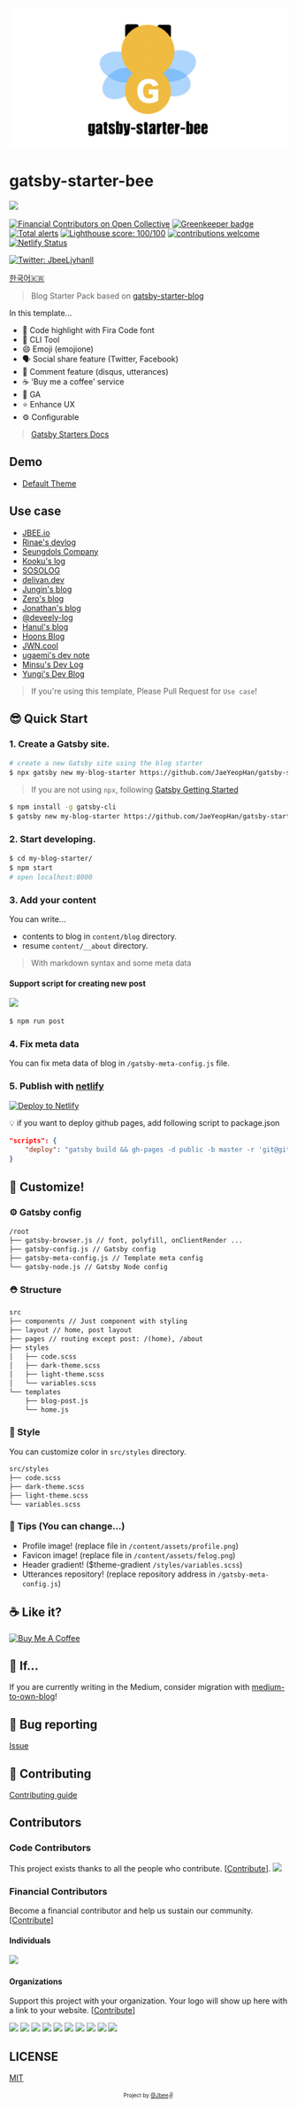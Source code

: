 <div align="center">

![](./assets/gatsby-starter-bee.png)

</div>

# gatsby-starter-bee

![](./assets/screenshot-pc.png)

[![Financial Contributors on Open Collective](https://opencollective.com/gatsby-starter-bee/all/badge.svg?label=financial+contributors)](https://opencollective.com/gatsby-starter-bee) [![Greenkeeper badge](https://badges.greenkeeper.io/JaeYeopHan/gatsby-starter-bee.svg)](https://greenkeeper.io/)
[![Total alerts](https://img.shields.io/lgtm/alerts/g/JaeYeopHan/gatsby-starter-bee.svg?logo=lgtm&logoWidth=18)](https://lgtm.com/projects/g/JaeYeopHan/gatsby-starter-bee/alerts/)
[![Lighthouse score: 100/100](https://lighthouse-badge.appspot.com/?score=100)](https://github.com/ebidel/lighthouse-badge)
[![contributions welcome](https://img.shields.io/badge/contributions-welcome-brightgreen.svg?style=flat)](https://github.com/dwyl/esta/issues)
[![Netlify Status](https://api.netlify.com/api/v1/badges/4b1962ce-6206-4d8f-9516-63be92294198/deploy-status)](https://app.netlify.com/sites/gatsby-starter-bee/deploys)

<a href="https://twitter.com/JbeeLjyhanll">
<img alt="Twitter: JbeeLjyhanll" src="https://img.shields.io/twitter/follow/JbeeLjyhanll.svg?style=social" target="_blank" />
</a>

[한국어🇰🇷](./README.ko.md)

> Blog Starter Pack based on [gatsby-starter-blog](https://github.com/gatsbyjs/gatsby-starter-blog)

In this template...

- 💄 Code highlight with Fira Code font
- 🧙 CLI Tool
- 😄 Emoji (emojione)
- 🗣 Social share feature (Twitter, Facebook)
- 💬 Comment feature (disqus, utterances)
- ☕ 'Buy me a coffee' service
- 🤖 GA
- ⭐ Enhance UX
- ⚙ Configurable

> [Gatsby Starters Docs](https://www.gatsbyjs.org/starters/JaeYeopHan/gatsby-starter-bee/)

## Demo

- [Default Theme](https://gatsby-starter-bee.netlify.com/)

## Use case

- [JBEE.io](https://jbee.io)
- [Rinae's devlog](https://rinae.dev/)
- [Seungdols Company](https://seungdols.dev/)
- [Kooku's log](https://kooku.netlify.com/)
- [SOSOLOG](https://so-so.dev/)
- [delivan.dev](https://delivan.dev/)
- [Jungin's blog](https://jungin.netlify.com/)
- [Zero's blog](https://awesomezero.com/)
- [Jonathan's blog](https://www.learningsomethingnew.com/)
- [@deveely-log](https://deveely-log.netlify.com/)
- [Hanul's blog](https://hanul-dev.netlify.com/)
- [Hoons Blog](https://hoons-up.netlify.com/)
- [JWN.cool](https://jwn.cool)
- [ugaemi's dev note](https://ugaemi.github.io)
- [Minsu's Dev Log](https://alstn2468.github.io/)
- [Yungi's Dev Blog](https://yungis.dev/)

> If you're using this template, Please Pull Request for `Use case`!

## 😎 Quick Start

### 1. Create a Gatsby site.

```sh
# create a new Gatsby site using the blog starter
$ npx gatsby new my-blog-starter https://github.com/JaeYeopHan/gatsby-starter-bee
```

> If you are not using `npx`, following [Gatsby Getting Started](https://www.gatsbyjs.org/docs/quick-start)

```sh
$ npm install -g gatsby-cli
$ gatsby new my-blog-starter https://github.com/JaeYeopHan/gatsby-starter-bee
```

### 2. Start developing.

```sh
$ cd my-blog-starter/
$ npm start
# open localhost:8000
```

### 3. Add your content

You can write...

- contents to blog in `content/blog` directory.
- resume `content/__about` directory.

> With markdown syntax and some meta data

#### Support script for creating new post

![](assets/cli-tool-example.gif)

```sh
$ npm run post
```

### 4. Fix meta data

You can fix meta data of blog in `/gatsby-meta-config.js` file.

### 5. Publish with [netlify](https://netlify.com)

[![Deploy to Netlify](https://www.netlify.com/img/deploy/button.svg)](https://app.netlify.com/start/deploy?repository=https://github.com/JaeYeopHab/gatsby-starter-bee)

:bulb: if you want to deploy github pages, add following script to package.json

```json
"scripts": {
    "deploy": "gatsby build && gh-pages -d public -b master -r 'git@github.com:${your github id}/${github page name}.github.io.git'"
}
```

## 🧐 Customize!

### ⚙ Gatsby config

```
/root
├── gatsby-browser.js // font, polyfill, onClientRender ...
├── gatsby-config.js // Gatsby config
├── gatsby-meta-config.js // Template meta config
└── gatsby-node.js // Gatsby Node config
```

### ⛑ Structure

```
src
├── components // Just component with styling
├── layout // home, post layout
├── pages // routing except post: /(home), /about
├── styles
│   ├── code.scss
│   ├── dark-theme.scss
│   ├── light-theme.scss
│   └── variables.scss
└── templates
    ├── blog-post.js
    └── home.js
```

### 🎨 Style

You can customize color in `src/styles` directory.

```
src/styles
├── code.scss
├── dark-theme.scss
├── light-theme.scss
└── variables.scss
```

### 🍭 Tips (You can change...)

- Profile image! (replace file in `/content/assets/profile.png`)
- Favicon image! (replace file in `/content/assets/felog.png`)
- Header gradient! (\$theme-gradient `/styles/variables.scss`)
- Utterances repository! (replace repository address in `/gatsby-meta-config.js`)

## ☕ Like it?

<a href="https://www.buymeacoffee.com/jbee" target="_blank"><img src="https://www.buymeacoffee.com/assets/img/custom_images/purple_img.png" alt="Buy Me A Coffee" style="height: auto !important;width: auto !important;" ></a>

## 🤔 If...

If you are currently writing in the Medium, consider migration with [medium-to-own-blog](https://github.com/mathieudutour/medium-to-own-blog)!

## :bug: Bug reporting

[Issue](https://github.com/JaeYeopHan/gatsby-starter-bee/issues)

## 🎁 Contributing

[Contributing guide](./CONTRIBUTING.md)

## Contributors

### Code Contributors

This project exists thanks to all the people who contribute. [[Contribute](CONTRIBUTING.md)].
<a href="https://github.com/JaeYeopHan/gatsby-starter-bee/graphs/contributors"><img src="https://opencollective.com/gatsby-starter-bee/contributors.svg?width=890&button=false" /></a>

### Financial Contributors

Become a financial contributor and help us sustain our community. [[Contribute](https://opencollective.com/gatsby-starter-bee/contribute)]

#### Individuals

<a href="https://opencollective.com/gatsby-starter-bee"><img src="https://opencollective.com/gatsby-starter-bee/individuals.svg?width=890"></a>

#### Organizations

Support this project with your organization. Your logo will show up here with a link to your website. [[Contribute](https://opencollective.com/gatsby-starter-bee/contribute)]

<a href="https://opencollective.com/gatsby-starter-bee/organization/0/website"><img src="https://opencollective.com/gatsby-starter-bee/organization/0/avatar.svg"></a>
<a href="https://opencollective.com/gatsby-starter-bee/organization/1/website"><img src="https://opencollective.com/gatsby-starter-bee/organization/1/avatar.svg"></a>
<a href="https://opencollective.com/gatsby-starter-bee/organization/2/website"><img src="https://opencollective.com/gatsby-starter-bee/organization/2/avatar.svg"></a>
<a href="https://opencollective.com/gatsby-starter-bee/organization/3/website"><img src="https://opencollective.com/gatsby-starter-bee/organization/3/avatar.svg"></a>
<a href="https://opencollective.com/gatsby-starter-bee/organization/4/website"><img src="https://opencollective.com/gatsby-starter-bee/organization/4/avatar.svg"></a>
<a href="https://opencollective.com/gatsby-starter-bee/organization/5/website"><img src="https://opencollective.com/gatsby-starter-bee/organization/5/avatar.svg"></a>
<a href="https://opencollective.com/gatsby-starter-bee/organization/6/website"><img src="https://opencollective.com/gatsby-starter-bee/organization/6/avatar.svg"></a>
<a href="https://opencollective.com/gatsby-starter-bee/organization/7/website"><img src="https://opencollective.com/gatsby-starter-bee/organization/7/avatar.svg"></a>
<a href="https://opencollective.com/gatsby-starter-bee/organization/8/website"><img src="https://opencollective.com/gatsby-starter-bee/organization/8/avatar.svg"></a>
<a href="https://opencollective.com/gatsby-starter-bee/organization/9/website"><img src="https://opencollective.com/gatsby-starter-bee/organization/9/avatar.svg"></a>

## LICENSE

[MIT](./LICENSE)

<div align="center">

<sub><sup>Project by <a href="https://github.com/JaeYeopHan">@Jbee</a></sup></sub><small>✌</small>

</div>
